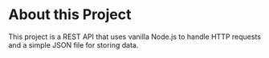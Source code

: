 # About this Project

This project is a REST API that uses vanilla Node.js to handle HTTP requests and a simple JSON file for storing data.
